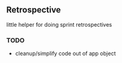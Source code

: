 ## Retrospective

little helper for doing sprint retrospectives

### TODO

* cleanup/simplify code out of app object